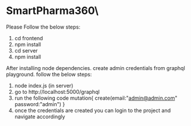 # SmartPharma360\

Please Follow the below steps:
1. cd frontend
2. npm install
3. cd server
4. npm install

After installing node dependencies. create admin credentials from graphql playground. follow the below steps:
1. node index.js (in server)
2. go to http://localhost:5000/graphql
3. run the following code 
        mutation{
          create(email:"admin@admin.com" password:"admin")
        }
4. once the credentials are created you can login to the project and navigate accordingly
